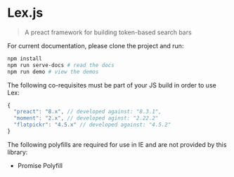 # Lex.js

> A preact framework for building token-based search bars

For current documentation, please clone the project and run:

```bash
npm install
npm run serve-docs # read the docs
npm run demo # view the demos
```

The following co-requisites must be part of your JS build in order to use Lex:

```js
{
  "preact": "8.x", // developed against: "8.3.1",
  "moment": "2.x", // developed aginst: "2.22.2"
  "flatpickr": "4.5.x" // developed against: "4.5.2"
}
```

The following polyfills are required for use in IE and are not provided by this library:

- Promise Polyfill
